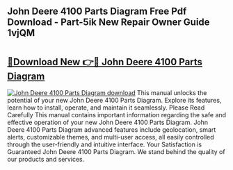 ## John Deere 4100 Parts Diagram Free Pdf Download - Part-5ik New Repair Owner Guide 1vjQM

# <h2><a href="http://dfkxmc.blite.top/?on=John+Deere+4100+Parts+Diagram">🔗Download New 👉🔴 John Deere 4100 Parts Diagram</a></h2>

[![John Deere 4100 Parts Diagram download](https://i.imgur.com/lujVjoI.png)](http://dfkxmc.blite.top/?on=John+Deere+4100+Parts+Diagram)
This manual unlocks the potential of your new John Deere 4100 Parts Diagram. Explore its features, learn how to install, operate, and maintain it seamlessly. Please Read Carefully This manual contains important information regarding the safe and effective operation of your new John Deere 4100 Parts Diagram. John Deere 4100 Parts Diagram advanced features include geolocation, smart alerts, customizable themes, and multi-user access, all easily controlled through the user-friendly and intuitive interface. Your Satisfaction is Guaranteed John Deere 4100 Parts Diagram. We stand behind the quality of our products and services.
